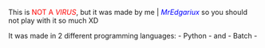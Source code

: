 This is <span style="color:red">NOT A *VIRUS*</span>, but it was made by me | <span style="color:blue">*MrEdgariux*</span> so you should not play with it so much XD

It was made in 2 different programming languages: - Python - and - Batch -
